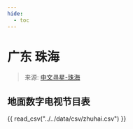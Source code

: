```yaml
---
hide:
  - toc
---
```


# 广东 珠海

> 来源: [中文寻星-珠海](http://dtmb.saoing.com/zhuhai.htm)

## 地面数字电视节目表

{{ read_csv("../../data/csv/zhuhai.csv") }}
